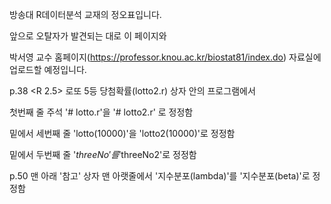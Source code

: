 방송대 R데이터분석 교재의 정오표입니다. 

앞으로 오탈자가 발견되는 대로 이 페이지와 

박서영 교수 홈페이지(https://professor.knou.ac.kr/biostat81/index.do) 자료실에 업로드할 예정입니다.   



p.38 <R 2.5> 로또 5등 당첨확률(lotto2.r) 상자 안의 프로그램에서 

첫번째 줄 주석 '# lotto.r'을 '# lotto2.r' 로 정정함

밑에서 세번째 줄 'lotto(10000)'을 'lotto2(10000)'로 정정함

밑에서 두번째 줄 '$threeNo'를 '$threeNo2'로 정정함   




p.50 맨 아래 '참고' 상자 맨 아랫줄에서 '지수분포(lambda)'를 '지수분포(beta)'로 정정함
